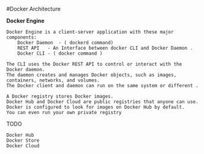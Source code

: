 #Docker  Architecture

**Docker Engine**

    Docker Engine is a client-server application with these major components:
        Docker Daemon  - ( dockerd command)
        REST API   - An Interface between docker CLI and Docker Daemon .
        Docker CLI - ( docker command ) 
    
    The CLI uses the Docker REST API to control or interact with the Docker daemon.    
    The daemon creates and manages Docker objects, such as images, containers, networks, and volumes.
    The Docker client and daemon can run on the same system or different .
    
    A Docker registry stores Docker images. 
    Docker Hub and Docker Cloud are public registries that anyone can use.
    Docker is configured to look for images on Docker Hub by default.
    You can even run your own private registry
      
      
TODO 
  
    Docker Hub
    Docker Store
    Docker Cloud 
        
  